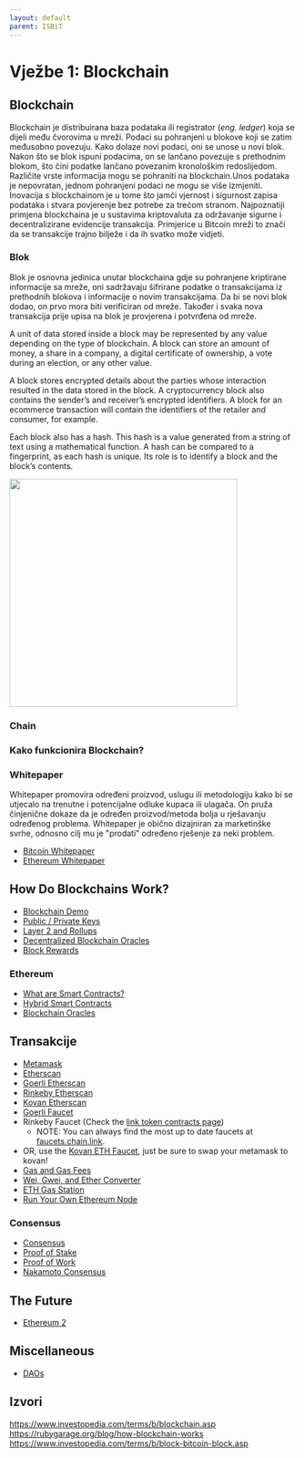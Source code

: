 ```yaml
---
layout: default
parent: ISBiT
---
```


# Vježbe 1: Blockchain
## Blockchain
Blockchain je distribuirana baza podataka ili registrator (*eng. ledger*) koja se dijeli među čvorovima u mreži. Podaci su pohranjeni u blokove koji se zatim međusobno povezuju. Kako dolaze novi podaci, oni se unose u novi blok. Nakon što se blok ispuni podacima, on se lančano povezuje s prethodnim blokom, što čini podatke lančano povezanim kronološkim redoslijedom. Različite vrste informacija mogu se pohraniti na blockchain.Unos podataka je nepovratan, jednom pohranjeni podaci ne mogu se više izmjeniti. Inovacija s blockchainom je u tome što jamči vjernost i sigurnost zapisa podataka i stvara povjerenje bez potrebe za trećom stranom. Najpoznatiji primjena blockchaina je u sustavima kriptovaluta za održavanje sigurne i decentralizirane evidencije transakcija. Primjerice u Bitcoin mreži to znači da se transakcije trajno bilježe i da ih svatko može vidjeti.

### Blok
Blok je osnovna jedinica unutar blockchaina gdje su pohranjene kriptirane informacije sa mreže, oni sadržavaju šifrirane podatke o transakcijama iz prethodnih blokova i informacije o novim transakcijama. Da bi se novi blok dodao, on prvo mora biti verificiran od mreže. Također i svaka nova transakcija prije upisa na blok je provjerena i potvrđena od mreže.


A unit of data stored inside a block may be represented by any value depending on the type of blockchain. A block can store an amount of money, a share in a company, a digital certificate of ownership, a vote during an election, or any other value.

A block stores encrypted details about the parties whose interaction resulted in the data stored in the block. A cryptocurrency block also contains the sender’s and receiver’s encrypted identifiers. A block for an ecommerce transaction will contain the identifiers of the retailer and consumer, for example.

Each block also has a hash. This hash is a value generated from a string of text using a mathematical function. A hash can be compared to a fingerprint, as each hash is unique. Its role is to identify a block and the block’s contents. 



<img src="https://rubygarage.s3.amazonaws.com/uploads/article_image/file/1078/hash-example.png" width="400">





### Chain
### Kako funkcionira Blockchain?
### Whitepaper
Whitepaper promovira određeni proizvod, uslugu ili metodologiju kako bi se utjecalo na trenutne i potencijalne odluke kupaca ili ulagača. On pruža činjenične dokaze da je određen proizvod/metoda bolja u rješavanju određenog problema. Whitepaper je obično dizajniran za marketinške svrhe, odnosno cilj mu je "prodati" određeno rješenje za neki problem.
- [Bitcoin Whitepaper](https://bitcoin.org/bitcoin.pdf)
- [Ethereum Whitepaper](https://ethereum.org/en/whitepaper/)

## How Do Blockchains Work? 
- [Blockchain Demo](https://andersbrownworth.com/blockchain/)
- [Public / Private Keys](https://andersbrownworth.com/blockchain/public-private-keys/keys)
- [Layer 2 and Rollups](https://ethereum.org/en/developers/docs/scaling/layer-2-rollups/)
- [Decentralized Blockchain Oracles](https://blog.chain.link/what-is-the-blockchain-oracle-problem/)
- [Block Rewards](https://www.investopedia.com/terms/b/block-reward.asp)
### Ethereum
- [What are Smart Contracts?](https://www.investopedia.com/terms/s/smart-contracts.asp)
- [Hybrid Smart Contracts](https://blog.chain.link/hybrid-smart-contracts-explained/)
- [Blockchain Oracles](https://betterprogramming.pub/what-is-a-blockchain-oracle-f5ccab8dbd72?source=friends_link&sk=d921a38466df8a9176ed8dd767d8c77d)
## Transakcije
- [Metamask](https://metamask.io/)
- [Etherscan](https://etherscan.io/)
- [Goerli Etherscan](https://goerli.etherscan.io/)
- [Rinkeby Etherscan](https://rinkeby.etherscan.io/)
- [Kovan Etherscan](https://kovan.etherscan.io/)
- [Goerli Faucet](https://faucets.chain.link/goerli)
- Rinkeby Faucet (Check the [link token contracts page](https://docs.chain.link/docs/link-token-contracts/#rinkeby))
  - NOTE: You can always find the most up to date faucets at [faucets.chain.link](https://faucets.chain.link/).
- OR, use the [Kovan ETH Faucet](https://faucets.chain.link/), just be sure to swap your metamask to kovan!
- [Gas and Gas Fees](https://ethereum.org/en/developers/docs/gas/)
- [Wei, Gwei, and Ether Converter](https://eth-converter.com/)
- [ETH Gas Station](https://ethgasstation.info/)
- [Run Your Own Ethereum Node](https://geth.ethereum.org/docs/getting-started)

### Consensus
- [Consensus](https://wiki.polkadot.network/docs/learn-consensus)
- [Proof of Stake](https://ethereum.org/en/developers/docs/consensus-mechanisms/pos/)
- [Proof of Work](https://ethereum.org/en/developers/docs/consensus-mechanisms/pow/)
- [Nakamoto Consensus](https://blockonomi.com/nakamoto-consensus/)
## The Future
- [Ethereum 2](https://ethereum.org/en/eth2/)
## Miscellaneous 
- [DAOs](https://www.investopedia.com/tech/what-dao/)



## Izvori
https://www.investopedia.com/terms/b/blockchain.asp
https://rubygarage.org/blog/how-blockchain-works
https://www.investopedia.com/terms/b/block-bitcoin-block.asp